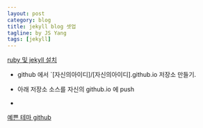 ```yaml
---
layout: post
category: blog
title: jekyll blog 셋업
tagline: by JS Yang
tags: [jekyll]
---
```


[ruby 및 jekyll 설치](http://jekyllis.com/install-jekyll/)

* github 에서 `[자신의아이디]/[자신의아이디].github.io 저장소 만들기.

* 아래 저장소 소스를 자신의 github.io 에 push
* 
[예쁜 테마 github](https://github.com/Simpleyyt/simpleyyt.github.io)

